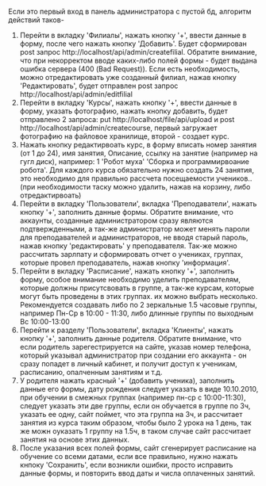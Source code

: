   Если это первый вход в панель администратора с пустой бд, алгоритм действий таков-
1. Перейти в вкладку 'Филиалы', нажать кнопку '+', ввести данные в форму, после чего нажать кнопку 'Добавить'. Будет сформирован post запрос http://localhost/api/admin/createfilial. Обратите внимание, что при некорректом вводе каких-либо полей формы - будет выдана ошибка сервера (400 (Bad Request)). Если есть необходимость, можно отредактировать уже созданный филиал, нажав кнопку 'Редактировать', будет отправлен post запрос http://localhost/api/admin/editfilial
2. Перейти в вкладку 'Курсы', нажать кнопку '+', ввести данные в форму, указать фотографию, нажать кнопку добавить, будет отправлено 2 запроса: put http://localhost/file/api/upload и post http://localhost/api/admin/createcourse, первый загружает фотографию на файловое хранилище, второй - создает курс.
3. Нажать кнопку редактирвоать курс, в форму вписать номер занятия (от 1 до 24), имя занятия, Описание, ссылку на занятие (например на гугл диск), например: 1 'Робот муха' 'Сборка и программирвоание робота'. Для каждого курса обязательно нужно создать 24 занятия, это необходимо для правильно рассчета посещаемости учеников.. (при необходимости таску можно удалить, нажав на корзину, либо отредактирвоать)
4. Перейти в вкладку 'Пользователи', вкладка 'Преподаватели', нажать кнопку '+', заполнить данные формы. Обратите внимание, что аккаунты, созданные администратором сразу являются подтвержденными, а так-же администратор может менять пароли для преподавателей и администраторов, не вводя старый пароль, нажав кнопку 'редактировать' у преподавателя. Так-же можно рассчитать зарлпату и сформировать отчет о учениках, группах, которые провел преподаватель, нажав кнопку 'информация'.
5. Перейти в вкладку 'Расписание', нажать кнопку '+', заполнить форму, особое внимание необходимо уделить преподавателям, которые должны присутсвовать в группе, а так-же курсам, которые могут быть проведены в этих группах. их можно выбрать несколько. Рекомендуется создавать либо по 2 зеркальные 1.5 часовые группы, например Пн-Ср в 10:00 - 11:30, либо длинные группы по выходным Вс 10:00-13:00
6. Перейти к разделу 'Пользователи', вкладка 'Клиенты', нажать кнопку '+', заполнить данные родителя. Обратите внимание, что если родитель зарегестрируется на сайте, указав номер телефона, который указывал администратор при создании его аккаунта - он сразу попадет в личный кабинет, и получит доступ к ученикам, расписанию, опалченным занятиям и т.д.
8. У родителя нажать красный '+' (добавить ученика), заполнить данные его формы, дату рождения следует указать в виде 10.10.2010, при обучении в смежных группах (например пн-ср с 10:00-11:30), следует указать эти две группы, если он обучается в группе по 3ч, указать ее одну, сайт поймет, что эта группа на 3ч, и рассчитает занятия из курса таким образом, чтобы было 2 урока на 1 день, так же можн оуказать 1 группу на 1.5ч, в таком случае сайт рассчитает занятия на основе этих данных. 
9. После указания всех полей формы, сайт сгенерирует расписание на обучение со всеми датами, если все правильно, нужно нажать кнпоку 'Сохранить', если возникли ошибки, просто исправить данные формы, и повторить ввод даты и числа оплаченных занятий.